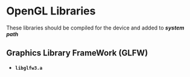 # OpenGL Libraries

These libraries should be compiled for the device and added to ***system path***  

## Graphics Library FrameWork (GLFW)

- **`libglfw3.a`**
